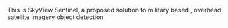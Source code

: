 This is SkyView Sentinel, a proposed solution to military based , overhead satellite imagery object detection
